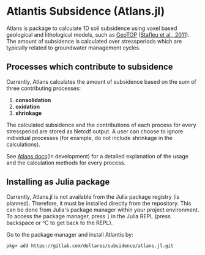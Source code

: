 # Atlantis Subsidence (Atlans.jl)

Atlans is package to calculate 1D soil subsidence using voxel based geological and lithological models, such as [GeoTOP](https://basisregistratieondergrond.nl/inhoud-bro/registratieobjecten/modellen/geotop-gtm/) ([Stafleu et al., 2011](https://doi.org/10.1017/S0016774600000597)). The amount of subsidence is calculated over stressperiods which are typically related to groundwater management cycles.

## Processes which contribute to subsidence
Currently, Atlans calculates the amount of subsidence based on the sum of three contributing processes:

1. **consolidation**
2. **oxidation**
3. **shrinkage** 

The calculated subsidence and the contributions of each process for every stressperiod are stored as Netcdf output. A user can choose to ignore individual processes (for example, do not include shrinkage in the calculations). 

See [Atlans docs]()(in development) for a detailed explanation of the usage and the calculation methods for every process.

## Installing as Julia package
Currently, Atlans.jl is not available from the Julia package registry (is planned). Therefore, it must be installed directly from the repository. This can be done from Julia's package manager within your project environment. To access the package manager, press `]` in the Julia REPL (press backspace or ^C to get back to the REPL).

Go to the package manager and install Atlantis by:
```julia-repl
pkg> add https://gitlab.com/deltares/subsidence/atlans.jl.git
```
